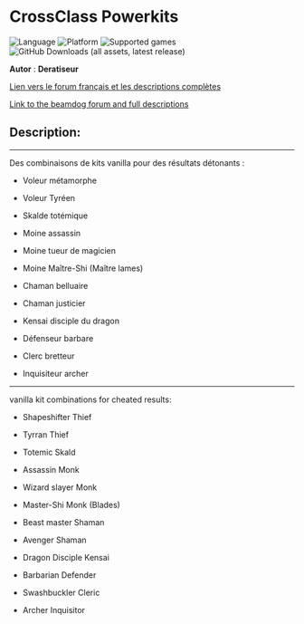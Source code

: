 # CrossClass Powerkits

![Language](https://img.shields.io/static/v1?label=language&message=english%20%7C%20french%20%7C%20&color=informational)
![Platform](https://img.shields.io/static/v1?label=platform&message=windows%20%7C%20macOS%20%7C%20Linux%20%7C%20&color=informational)
![Supported games](https://img.shields.io/static/v1?label=supported%20games&message=BGEE%20%7C%20BG2EE%20%7C%20EET%20%7C%20IWDEE%20%7C&color=dodgerblue)
![GitHub Downloads (all assets, latest release)](https://img.shields.io/github/downloads/Deratiseur/CrossClass/total)

**Autor** : **Deratiseur**

[Lien vers le forum français et les descriptions complètes](https://www.baldursgateworld.fr/viewtopic.php?t=33790)  

[Link to the beamdog forum and full descriptions](https://forums.beamdog.com/discussion/87104/derats-dawap-a-new-kits-mods-for-ee-editions)


## Description:
------------

Des combinaisons de kits vanilla pour des résultats détonants :

- Voleur métamorphe

- Voleur Tyréen

- Skalde totémique

- Moine assassin

- Moine tueur de magicien

- Moine Maître-Shi (Maître lames)

- Chaman belluaire 

- Chaman justicier

- Kensai disciple du dragon

- Défenseur barbare

- Clerc bretteur

- Inquisiteur archer

-------------------------

 vanilla kit combinations for cheated results:
 
- Shapeshifter Thief

- Tyrran Thief

- Totemic Skald

- Assassin Monk

- Wizard slayer Monk

- Master-Shi Monk (Blades)

- Beast master Shaman

- Avenger Shaman

- Dragon Disciple Kensai

- Barbarian Defender

- Swashbuckler Cleric

- Archer Inquisitor


